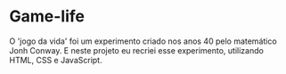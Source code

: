 # Game-life
O 'jogo da vida' foi um experimento criado nos anos 40 pelo matemático Jonh Conway. E neste projeto eu recriei esse experimento, utilizando HTML, CSS e JavaScript.
